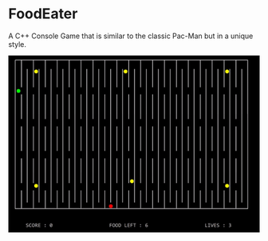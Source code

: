 # FoodEater
A C++ Console Game that is similar to the classic Pac-Man but in a unique style.

![Image of Yaktocat](https://github.com/ummarikram/FoodEater/blob/master/DryRun.gif)
